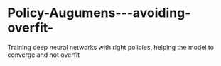 # Policy-Augumens---avoiding-overfit-
Training deep neural networks with right policies, helping the model to converge and not overfit
